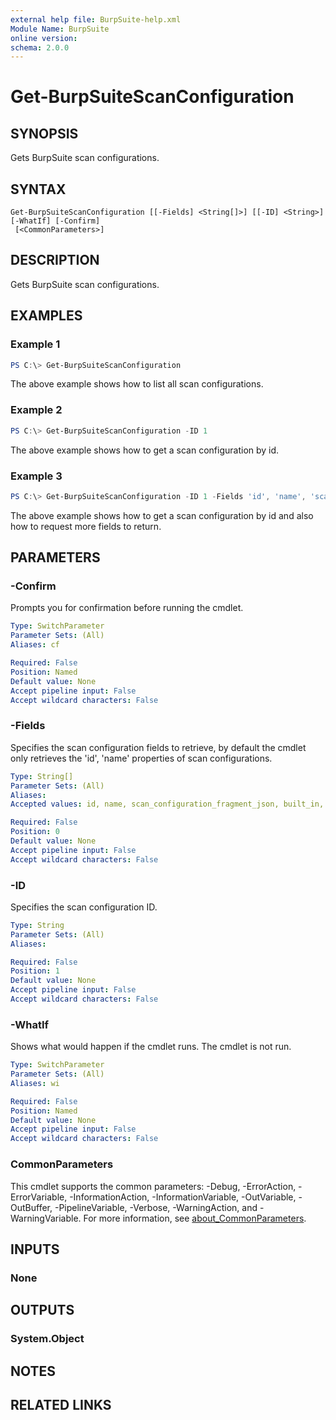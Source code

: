 ```yaml
---
external help file: BurpSuite-help.xml
Module Name: BurpSuite
online version:
schema: 2.0.0
---
```


# Get-BurpSuiteScanConfiguration

## SYNOPSIS
Gets BurpSuite scan configurations.

## SYNTAX

```
Get-BurpSuiteScanConfiguration [[-Fields] <String[]>] [[-ID] <String>] [-WhatIf] [-Confirm]
 [<CommonParameters>]
```

## DESCRIPTION
Gets BurpSuite scan configurations.

## EXAMPLES

### Example 1
```powershell
PS C:\> Get-BurpSuiteScanConfiguration
```

The above example shows how to list all scan configurations.

### Example 2
```powershell
PS C:\> Get-BurpSuiteScanConfiguration -ID 1
```

The above example shows how to get a scan configuration by id.

### Example 3
```powershell
PS C:\> Get-BurpSuiteScanConfiguration -ID 1 -Fields 'id', 'name', 'scan_configuration_fragment_json'
```

The above example shows how to get a scan configuration by id and also how to request more fields to return.

## PARAMETERS

### -Confirm
Prompts you for confirmation before running the cmdlet.

```yaml
Type: SwitchParameter
Parameter Sets: (All)
Aliases: cf

Required: False
Position: Named
Default value: None
Accept pipeline input: False
Accept wildcard characters: False
```

### -Fields
Specifies the scan configuration fields to retrieve, by default the cmdlet only retrieves the 'id', 'name' properties of scan configurations.

```yaml
Type: String[]
Parameter Sets: (All)
Aliases:
Accepted values: id, name, scan_configuration_fragment_json, built_in, last_modified_time, last_modified_by

Required: False
Position: 0
Default value: None
Accept pipeline input: False
Accept wildcard characters: False
```

### -ID
Specifies the scan configuration ID.

```yaml
Type: String
Parameter Sets: (All)
Aliases:

Required: False
Position: 1
Default value: None
Accept pipeline input: False
Accept wildcard characters: False
```

### -WhatIf
Shows what would happen if the cmdlet runs.
The cmdlet is not run.

```yaml
Type: SwitchParameter
Parameter Sets: (All)
Aliases: wi

Required: False
Position: Named
Default value: None
Accept pipeline input: False
Accept wildcard characters: False
```

### CommonParameters
This cmdlet supports the common parameters: -Debug, -ErrorAction, -ErrorVariable, -InformationAction, -InformationVariable, -OutVariable, -OutBuffer, -PipelineVariable, -Verbose, -WarningAction, and -WarningVariable. For more information, see [about_CommonParameters](http://go.microsoft.com/fwlink/?LinkID=113216).

## INPUTS

### None

## OUTPUTS

### System.Object
## NOTES

## RELATED LINKS
